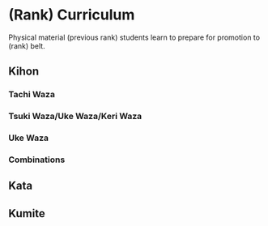 # (Rank) Curriculum

Physical material (previous rank) students learn to prepare for promotion to (rank) belt.

## Kihon

### Tachi Waza

### Tsuki Waza/Uke Waza/Keri Waza

### Uke Waza

### Combinations

## Kata

## Kumite
